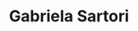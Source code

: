 ---
title: Gabriela Sartori
fullname: Gabriela Sartori
country: Brazil
category: team
published: true
position: Researcher
image: gabriela-sartori.jpg
project: current summer-research
---